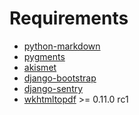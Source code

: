 Requirements
============

* [python-markdown](http://pypi.python.org/pypi/Markdown)
* [pygments](http://pygments.org/)
* [akismet](http://kemayo.wordpress.com/2005/12/02/akismet-py/)
* [django-bootstrap](https://github.com/earle/django-bootstrap)
* [django-sentry](https://github.com/dcramer/django-sentry)
* [wkhtmltopdf](http://code.google.com/p/wkhtmltopdf/) >= 0.11.0 rc1
